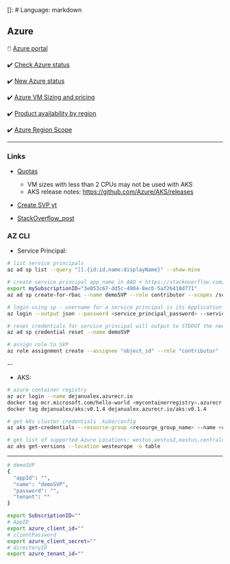 []: # Language: markdown

## Azure

🖱️ [Azure portal](https://portal.azure.com/#home)

✔️ [Check Azure status](https://status.azure.com/en-us/status)

✔️ [New Azure status](https://azure.status.microsoft/en-us/status)

✔️ [Azure VM Sizing and pricing](https://azureprice.net/)

✔️ [Product availability by region](https://azure.microsoft.com/en-us/explore/global-infrastructure/products-by-region/)

✔️ [Azure Region Scope](https://azurecharts.com/instances)

---

### Links

* [Quotas](https://docs.microsoft.com/en-us/azure/aks/quotas-skus-regions)
    * VM sizes with less than 2 CPUs may not be used with AKS
    * AKS release notes: https://github.com/Azure/AKS/releases

* [Create SVP yt](https://www.youtube.com/watch?v=Kf1Tai_BkWU)
* [StackOverflow_post](https://stackoverflow.com/questions/55457349/service-principal-az-cli-login-failing-no-subscriptions-found)

### AZ CLI

* Service Principal:

```bash
# list service principals
az ad sp list --query "[].{id:id,name:displayName}" --show-mine

# create service principal app_name in AAD + https://stackoverflow.com/questions/55457349/service-principal-az-cli-login-failing-no-subscriptions-found
export mySubscriptionID="3e053c67-dd5c-4904-8ecb-5af26418d771"
az ad sp create-for-rbac --name demoSVP --role contributor --scopes /subscriptions/$mySubscriptionID

# login using sp - username for a service principal is its Application is (client) ID
az login --output json --password <service_principal_password> --service-principal --tenant <AAD_tenant> --username <service_principal>

# reset credentials for service principal will output to STDOUT the new credentials
az ad sp credential reset --name demoSVP

# assign role to SVP
az role assignment create --assignee "object_id" --role "contributor"
```
--

* AKS:

```bash
# azure container registry
az acr login --name dejanualex.azurecr.io
docker tag mcr.microsoft.com/hello-world <mycontainerregistry>.azurecr.io/hello-world:v1
docker tag dejanualex/aks:v0.1.4 dejanualex.azurecr.io/aks:v0.1.4

# get k8s cluster credentials .kube/config
az aks get-credentials --resource-group <resourge_group_name> --name <cluster-name>

# get list of supported Azure Locations: westus,westus2,eastus,centralus northeurope,westeurope
az aks get-versions --location westeurope -o table
```
---

```bash
# demoSVP
{
  "appId": "",
  "name": "demoSVP",
  "password": "",
  "tenant": ""
}

export SubscriptionID=""
# AppID
export azure_client_id=""
# clientPassword
export azure_client_secret=""
# directoryID
export azure_tenant_id=""
```

